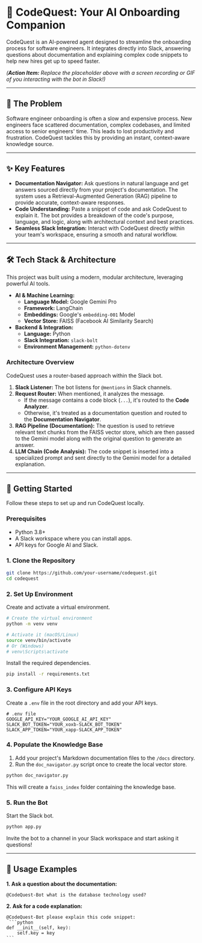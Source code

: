 # 🤖 CodeQuest: Your AI Onboarding Companion

CodeQuest is an AI-powered agent designed to streamline the onboarding process for software engineers. It integrates directly into Slack, answering questions about documentation and explaining complex code snippets to help new hires get up to speed faster.

*(**Action Item:** Replace the placeholder above with a screen recording or GIF of you interacting with the bot in Slack\!)*

-----

## 🎯 The Problem

Software engineer onboarding is often a slow and expensive process. New engineers face scattered documentation, complex codebases, and limited access to senior engineers' time. This leads to lost productivity and frustration. CodeQuest tackles this by providing an instant, context-aware knowledge source.

-----

## ✨ Key Features

  * **Documentation Navigator:** Ask questions in natural language and get answers sourced directly from your project's documentation. The system uses a Retrieval-Augmented Generation (RAG) pipeline to provide accurate, context-aware responses.
  * **Code Understanding:** Paste a snippet of code and ask CodeQuest to explain it. The bot provides a breakdown of the code's purpose, language, and logic, along with architectural context and best practices.
  * **Seamless Slack Integration:** Interact with CodeQuest directly within your team's workspace, ensuring a smooth and natural workflow.

-----

## 🛠️ Tech Stack & Architecture

This project was built using a modern, modular architecture, leveraging powerful AI tools.

  * **AI & Machine Learning:**
      * **Language Model:** Google Gemini Pro
      * **Framework:** LangChain
      * **Embeddings:** Google's `embedding-001` Model
      * **Vector Store:** FAISS (Facebook AI Similarity Search)
  * **Backend & Integration:**
      * **Language:** Python
      * **Slack Integration:** `slack-bolt`
      * **Environment Management:** `python-dotenv`

### Architecture Overview

CodeQuest uses a router-based approach within the Slack bot.

1.  **Slack Listener:** The bot listens for `@mentions` in Slack channels.
2.  **Request Router:** When mentioned, it analyzes the message.
      * If the message contains a code block (`...`), it's routed to the **Code Analyzer**.
      * Otherwise, it's treated as a documentation question and routed to the **Documentation Navigator**.
3.  **RAG Pipeline (Documentation):** The question is used to retrieve relevant text chunks from the FAISS vector store, which are then passed to the Gemini model along with the original question to generate an answer.
4.  **LLM Chain (Code Analysis):** The code snippet is inserted into a specialized prompt and sent directly to the Gemini model for a detailed explanation.

-----

## 🚀 Getting Started

Follow these steps to set up and run CodeQuest locally.

### Prerequisites

  * Python 3.8+
  * A Slack workspace where you can install apps.
  * API keys for Google AI and Slack.

### 1\. Clone the Repository

```bash
git clone https://github.com/your-username/codequest.git
cd codequest
```

### 2\. Set Up Environment

Create and activate a virtual environment.

```bash
# Create the virtual environment
python -m venv venv

# Activate it (macOS/Linux)
source venv/bin/activate
# Or (Windows)
# venv\Scripts\activate
```

Install the required dependencies.

```bash
pip install -r requirements.txt
```

### 3\. Configure API Keys

Create a `.env` file in the root directory and add your API keys.

```
# .env file
GOOGLE_API_KEY="YOUR_GOOGLE_AI_API_KEY"
SLACK_BOT_TOKEN="YOUR_xoxb-SLACK_BOT_TOKEN"
SLACK_APP_TOKEN="YOUR_xapp-SLACK_APP_TOKEN"
```

### 4\. Populate the Knowledge Base

1.  Add your project's Markdown documentation files to the `/docs` directory.
2.  Run the `doc_navigator.py` script once to create the local vector store.

<!-- end list -->

```bash
python doc_navigator.py
```

This will create a `faiss_index` folder containing the knowledge base.

### 5\. Run the Bot

Start the Slack bot.

```bash
python app.py
```

Invite the bot to a channel in your Slack workspace and start asking it questions\!

-----

## 💬 Usage Examples

**1. Ask a question about the documentation:**

`@CodeQuest-Bot what is the database technology used?`

**2. Ask for a code explanation:**

`@CodeQuest-Bot please explain this code snippet:`</br>
`  ```python `</br>
`def __init__(self, key):`</br>
`     self.key = key `</br>
` ``` `
